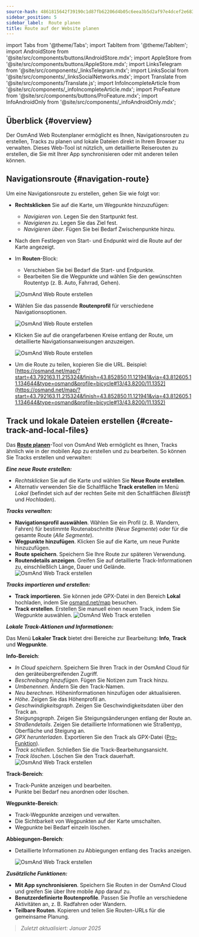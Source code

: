 ```yaml
---
source-hash: 4861815642f39190c1d87fb62206d4b05c6eea3b5d2af97e4dcef2e6834f466c
sidebar_position: 5
sidebar_label:  Route planen
title: Route auf der Website planen
---
```

import Tabs from '@theme/Tabs';
import TabItem from '@theme/TabItem';
import AndroidStore from '@site/src/components/buttons/AndroidStore.mdx';
import AppleStore from '@site/src/components/buttons/AppleStore.mdx';
import LinksTelegram from '@site/src/components/_linksTelegram.mdx';
import LinksSocial from '@site/src/components/_linksSocialNetworks.mdx';
import Translate from '@site/src/components/Translate.js';
import InfoIncompleteArticle from '@site/src/components/_infoIncompleteArticle.mdx';
import ProFeature from '@site/src/components/buttons/ProFeature.mdx';
import InfoAndroidOnly from '@site/src/components/_infoAndroidOnly.mdx';


<InfoIncompleteArticle/>


## Überblick {#overview}

Der OsmAnd Web Routenplaner ermöglicht es Ihnen, Navigationsrouten zu erstellen, Tracks zu planen und lokale Dateien direkt in Ihrem Browser zu verwalten. Dieses Web-Tool ist nützlich, um detaillierte Reiserouten zu erstellen, die Sie mit Ihrer App synchronisieren oder mit anderen teilen können.


## Navigationsroute {#navigation-route}

Um eine Navigationsroute zu erstellen, gehen Sie wie folgt vor:

- **Rechtsklicken** Sie auf die Karte, um Wegpunkte hinzuzufügen:

  - *Navigieren von*. Legen Sie den Startpunkt fest.
  - *Navigieren zu*. Legen Sie das Ziel fest.
  - *Navigieren über*. Fügen Sie bei Bedarf Zwischenpunkte hinzu.

- Nach dem Festlegen von Start- und Endpunkt wird die Route auf der Karte angezeigt.

- Im **Routen**-Block:

  - Verschieben Sie bei Bedarf die Start- und Endpunkte.
  - Bearbeiten Sie die Wegpunkte und wählen Sie den gewünschten Routentyp (z. B. Auto, Fahrrad, Gehen).

  ![OsmAnd Web Route erstellen](@site/static/img/web/navigation.png)

- Wählen Sie das passende **Routenprofil** für verschiedene Navigationsoptionen.

  ![OsmAnd Web Route erstellen](@site/static/img/web/profile_type.png)

- Klicken Sie auf die orangefarbenen Kreise entlang der Route, um detaillierte Navigationsanweisungen anzuzeigen.

  ![OsmAnd Web Route erstellen](@site/static/img/web/nav_instr.png)

- Um die Route zu teilen, kopieren Sie die URL. Beispiel: [https://osmand.net/map/?start=43.792163,11.215324&finish=43.852850,11.121941&via=43.812605,11.134644&type=osmand&profile=bicycle#13/43.8200/11.1352](https://osmand.net/map/?start=43.792163,11.215324&finish=43.852850,11.121941&via=43.812605,11.134644&type=osmand&profile=bicycle#13/43.8200/11.1352)


## Track und lokale Dateien erstellen {#create-track-and-local-files}

Das [**Route planen**](../plan-route/create-route.md)-Tool von OsmAnd Web ermöglicht es Ihnen, Tracks ähnlich wie in der mobilen App zu erstellen und zu bearbeiten. So können Sie Tracks erstellen und verwalten:


***Eine neue Route erstellen:***

- *Rechtsklicken* Sie auf die Karte und wählen Sie **Neue Route erstellen**.
- Alternativ verwenden Sie die Schaltfläche **Track erstellen** im Menü *Lokal* (befindet sich auf der rechten Seite mit den Schaltflächen *Bleistift* und *Hochladen*).


***Tracks verwalten:***

- **Navigationsprofil auswählen**. Wählen Sie ein Profil (z. B. Wandern, Fahren) für bestimmte Routenabschnitte (*Neue Segmente*) oder für die gesamte Route (*Alle Segmente*).
- **Wegpunkte hinzufügen**. Klicken Sie auf die Karte, um neue Punkte hinzuzufügen.
- **Route speichern**. Speichern Sie Ihre Route zur späteren Verwendung.
- **Routendetails anzeigen**. Greifen Sie auf detaillierte Track-Informationen zu, einschließlich Länge, Dauer und Gelände.
  ![OsmAnd Web Track erstellen](@site/static/img/web/create_route.png)


***Tracks importieren und erstellen:***

- **Track importieren**. Sie können jede GPX-Datei in den Bereich **Lokal** hochladen, indem Sie [osmand.net/map](https://osmand.net/map) besuchen.
- **Track erstellen**. Erstellen Sie manuell einen neuen Track, indem Sie Wegpunkte auswählen.
  ![OsmAnd Web Track erstellen](@site/static/img/web/create_route_2.png)


***Lokale Track-Aktionen und Informationen:***

Das Menü **Lokaler Track** bietet drei Bereiche zur Bearbeitung: **Info**, **Track** und **Wegpunkte**.

**Info-Bereich**:

- *In Cloud speichern*. Speichern Sie Ihren Track in der OsmAnd Cloud für den geräteübergreifenden Zugriff.
- *Beschreibung hinzufügen*. Fügen Sie Notizen zum Track hinzu.
- *Umbenennen*. Ändern Sie den Track-Namen.
- *Neu berechnen*. Höheninformationen hinzufügen oder aktualisieren.
- *Höhe*. Zeigen Sie das Höhenprofil an.
- *Geschwindigkeitsgraph*. Zeigen Sie Geschwindigkeitsdaten über den Track an.
- *Steigungsgraph*. Zeigen Sie Steigungsänderungen entlang der Route an.
- *Straßendetails*. Zeigen Sie detaillierte Informationen wie Straßentyp, Oberfläche und Steigung an.
- *GPX herunterladen*. Exportieren Sie den Track als GPX-Datei ([Pro-Funktion](../purchases/index.md)).
- *Track schließen*. Schließen Sie die Track-Bearbeitungsansicht.
- *Track löschen*. Löschen Sie den Track dauerhaft.
  ![OsmAnd Web Track erstellen](@site/static/img/web/create_route_3.png)

**Track-Bereich**:

- Track-Punkte anzeigen und bearbeiten.
- Punkte bei Bedarf neu anordnen oder löschen.

**Wegpunkte-Bereich**:

- Track-Wegpunkte anzeigen und verwalten.
- Die Sichtbarkeit von Wegpunkten auf der Karte umschalten.
- Wegpunkte bei Bedarf einzeln löschen.

**Abbiegungen-Bereich**:

- Detaillierte Informationen zu Abbiegungen entlang des Tracks anzeigen.

  ![OsmAnd Web Track erstellen](@site/static/img/web/create_route_1.png)


***Zusätzliche Funktionen:***

- **Mit App synchronisieren**. Speichern Sie Routen in der OsmAnd Cloud und greifen Sie über Ihre mobile App darauf zu.
- **Benutzerdefinierte Routenprofile**. Passen Sie Profile an verschiedene Aktivitäten an, z. B. Radfahren oder Wandern.
- **Teilbare Routen**. Kopieren und teilen Sie Routen-URLs für die gemeinsame Planung.

> *Zuletzt aktualisiert: Januar 2025*